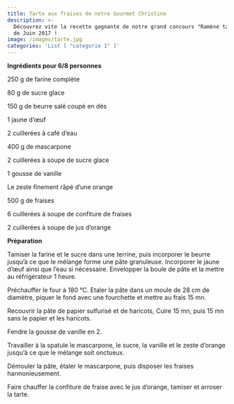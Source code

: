 ```yaml
---
title: Tarte aux fraises de notre Gourmet Christine
description: >-
  Découvrez vite la recette gagnante de notre grand concours "Ramène ta fraise"
  de Juin 2017 !
image: /images/tarte.jpg
categories: 'List [ "categorie 1" ]'
---
```

**Ingrédients pour 6/8 personnes**

250 g de farine complète

80 g de sucre glace

150 g de beurre salé coupé en dés

1 jaune d’œuf

2 cuillerées à café d’eau

400 g de mascarpone

2 cuillerées à soupe de sucre glace

1 gousse de vanille

Le zeste finement râpé d’une orange

500 g de fraises

6 cuillerées à soupe de confiture de fraises

2 cuillerées à soupe de jus d’orange



**Préparation**

Tamiser la farine et le sucre dans une terrine, puis incorporer le beurre jusqu’à ce que le mélange forme une pâte granuleuse. Incorporer le jaune d’œuf ainsi que l’eau si nécessaire. Envelopper la boule de pâte et la mettre au réfrigérateur 1 heure.

Préchauffer le four à 180 °C. Etaler la pâte dans un moule de 28 cm de diamètre, piquer le fond avec une fourchette et mettre au frais 15 mn.

Recouvrir la pâte de papier sulfurisé et de haricots, Cuire 15 mn, puis 15 mn sans le papier et les haricots.

Fendre la gousse de vanille en 2.

Travailler à la spatule le mascarpone, le sucre, la vanille et le zeste d’orange jusqu’à ce que le mélange soit onctueux.

Démouler la pâte, étaler le mascarpone, puis disposer les fraises harmonieusement.

Faire chauffer la confiture de fraise avec le jus d’orange, tamiser et arroser la tarte.





